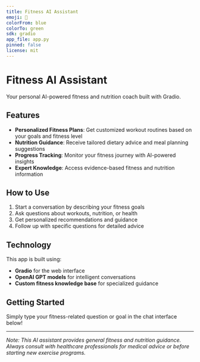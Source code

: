 ```yaml
---
title: Fitness AI Assistant
emoji: 💪
colorFrom: blue
colorTo: green
sdk: gradio
app_file: app.py
pinned: false
license: mit
---
```


# Fitness AI Assistant

Your personal AI-powered fitness and nutrition coach built with Gradio.

## Features

- **Personalized Fitness Plans**: Get customized workout routines based on your goals and fitness level
- **Nutrition Guidance**: Receive tailored dietary advice and meal planning suggestions  
- **Progress Tracking**: Monitor your fitness journey with AI-powered insights
- **Expert Knowledge**: Access evidence-based fitness and nutrition information

## How to Use

1. Start a conversation by describing your fitness goals
2. Ask questions about workouts, nutrition, or health
3. Get personalized recommendations and guidance
4. Follow up with specific questions for detailed advice

## Technology

This app is built using:
- **Gradio** for the web interface
- **OpenAI GPT models** for intelligent conversations
- **Custom fitness knowledge base** for specialized guidance

## Getting Started

Simply type your fitness-related question or goal in the chat interface below!

---

*Note: This AI assistant provides general fitness and nutrition guidance. Always consult with healthcare professionals for medical advice or before starting new exercise programs.*
